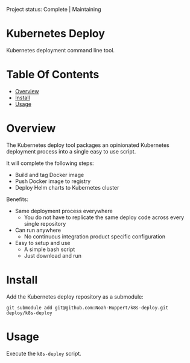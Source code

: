 Project status: Complete | Maintaining

# Kubernetes Deploy
Kubernetes deployment command line tool.

# Table Of Contents
- [Overview](#overview)
- [Install](#install)
- [Usage](#usage)

# Overview
The Kubernetes deploy tool packages an opinionated Kubernetes deployment 
process into a single easy to use script.

It will complete the following steps:

- Build and tag Docker image
- Push Docker image to registry
- Deploy Helm charts to Kubernetes cluster

Benefits:

- Same deployment process everywhere
	- You do not have to replicate the same deploy code across every single 
		repository
- Can run anywhere
	- No continuous integration product specific configuration
- Easy to setup and use
	- A simple bash script
	- Just download and run

# Install
Add the Kubernetes deploy repository as a submodule:

```
git submodule add git@github.com:Noah-Huppert/k8s-deploy.git deploy/k8s-deploy
```

# Usage
Execute the `k8s-deploy` script.  
